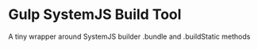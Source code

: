 Gulp SystemJS Build Tool
===
A tiny wrapper around SystemJS builder .bundle and .buildStatic methods